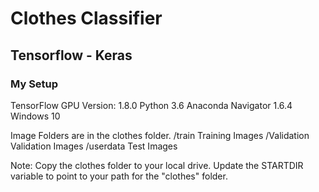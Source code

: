 #  Clothes Classifier 
## Tensorflow - Keras

### My Setup
  TensorFlow GPU Version: 1.8.0
  Python 3.6
  Anaconda Navigator 1.6.4
  Windows 10

Image Folders are in the clothes folder.
/train    Training Images
/Validation Validation Images
/userdata   Test Images

Note:
Copy the clothes folder to your local drive.
Update the STARTDIR variable to point to your path for the "clothes" folder.
